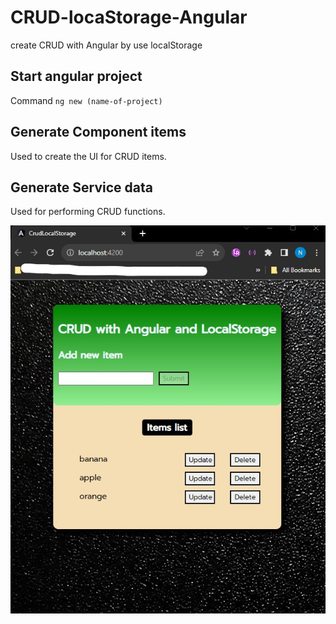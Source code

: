 # CRUD-locaStorage-Angular
 create CRUD with Angular by use localStorage

## Start angular project
Command `ng new (name-of-project)`

## Generate Component items
Used to create the UI for CRUD items.

## Generate Service data
Used for performing CRUD functions.

![alt text](https://github.com/tanaphatkaewsri/CRUD-locaStorage-Angular/blob/main/crud_localStorage/src/ui.jpg)
